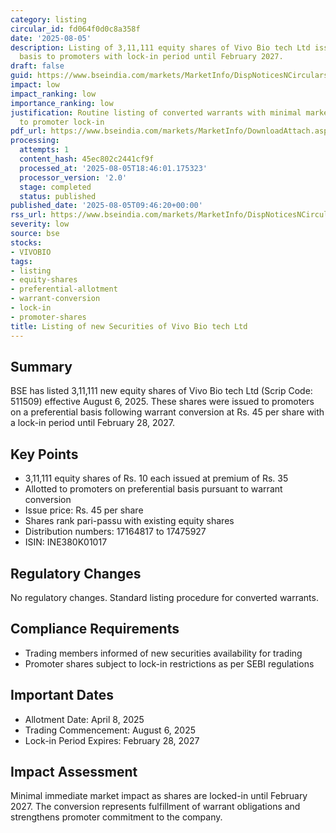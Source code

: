```yaml
---
category: listing
circular_id: fd064f0d0c8a358f
date: '2025-08-05'
description: Listing of 3,11,111 equity shares of Vivo Bio tech Ltd issued on preferential
  basis to promoters with lock-in period until February 2027.
draft: false
guid: https://www.bseindia.com/markets/MarketInfo/DispNoticesNCirculars.aspx?Noticeid={07308C2D-2443-439A-9DD4-F0DFB420369B}&noticeno=20250805-19&dt=08/05/2025&icount=19&totcount=61&flag=0
impact: low
impact_ranking: low
importance_ranking: low
justification: Routine listing of converted warrants with minimal market impact due
  to promoter lock-in
pdf_url: https://www.bseindia.com/markets/MarketInfo/DownloadAttach.aspx?id=20250805-19&attachedId=
processing:
  attempts: 1
  content_hash: 45ec802c2441cf9f
  processed_at: '2025-08-05T18:46:01.175323'
  processor_version: '2.0'
  stage: completed
  status: published
published_date: '2025-08-05T09:46:20+00:00'
rss_url: https://www.bseindia.com/markets/MarketInfo/DispNoticesNCirculars.aspx?Noticeid={07308C2D-2443-439A-9DD4-F0DFB420369B}&noticeno=20250805-19&dt=08/05/2025&icount=19&totcount=61&flag=0
severity: low
source: bse
stocks:
- VIVOBIO
tags:
- listing
- equity-shares
- preferential-allotment
- warrant-conversion
- lock-in
- promoter-shares
title: Listing of new Securities of Vivo Bio tech Ltd
---
```


## Summary

BSE has listed 3,11,111 new equity shares of Vivo Bio tech Ltd (Scrip Code: 511509) effective August 6, 2025. These shares were issued to promoters on a preferential basis following warrant conversion at Rs. 45 per share with a lock-in period until February 28, 2027.

## Key Points

- 3,11,111 equity shares of Rs. 10 each issued at premium of Rs. 35
- Allotted to promoters on preferential basis pursuant to warrant conversion
- Issue price: Rs. 45 per share
- Shares rank pari-passu with existing equity shares
- Distribution numbers: 17164817 to 17475927
- ISIN: INE380K01017

## Regulatory Changes

No regulatory changes. Standard listing procedure for converted warrants.

## Compliance Requirements

- Trading members informed of new securities availability for trading
- Promoter shares subject to lock-in restrictions as per SEBI regulations

## Important Dates

- Allotment Date: April 8, 2025
- Trading Commencement: August 6, 2025
- Lock-in Period Expires: February 28, 2027

## Impact Assessment

Minimal immediate market impact as shares are locked-in until February 2027. The conversion represents fulfillment of warrant obligations and strengthens promoter commitment to the company.